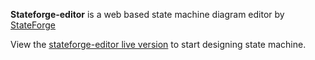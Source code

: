 **Stateforge-editor** is a web based state machine diagram editor by [StateForge](http://www.stateforge.com)

View the [stateforge-editor live version](http://stateforge.com/StateMachineDiagram/StateMachineDiagram.html) to start designing state machine.









